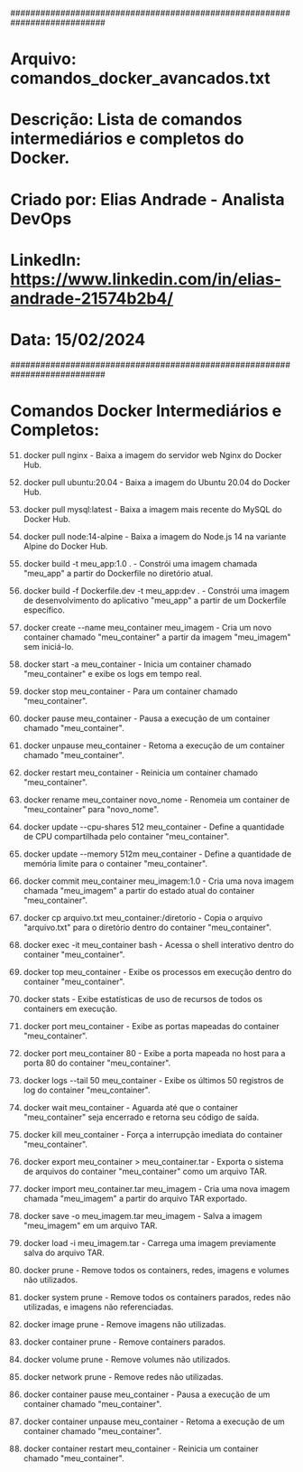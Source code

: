 ###########################################################################
# Arquivo: comandos_docker_avancados.txt                                  #
# Descrição: Lista de comandos intermediários e completos do Docker.      #
# Criado por: Elias Andrade - Analista DevOps                             #
# LinkedIn: https://www.linkedin.com/in/elias-andrade-21574b2b4/          #
# Data: 15/02/2024                                                        #
###########################################################################

# Comandos Docker Intermediários e Completos:

51. docker pull nginx                                - Baixa a imagem do servidor web Nginx do Docker Hub.
52. docker pull ubuntu:20.04                         - Baixa a imagem do Ubuntu 20.04 do Docker Hub.
53. docker pull mysql:latest                         - Baixa a imagem mais recente do MySQL do Docker Hub.
54. docker pull node:14-alpine                      - Baixa a imagem do Node.js 14 na variante Alpine do Docker Hub.

55. docker build -t meu_app:1.0 .                    - Constrói uma imagem chamada "meu_app" a partir do Dockerfile no diretório atual.
56. docker build -f Dockerfile.dev -t meu_app:dev .  - Constrói uma imagem de desenvolvimento do aplicativo "meu_app" a partir de um Dockerfile específico.

57. docker create --name meu_container meu_imagem   - Cria um novo container chamado "meu_container" a partir da imagem "meu_imagem" sem iniciá-lo.
58. docker start -a meu_container                   - Inicia um container chamado "meu_container" e exibe os logs em tempo real.
59. docker stop meu_container                       - Para um container chamado "meu_container".
60. docker pause meu_container                      - Pausa a execução de um container chamado "meu_container".
61. docker unpause meu_container                    - Retoma a execução de um container chamado "meu_container".
62. docker restart meu_container                    - Reinicia um container chamado "meu_container".

63. docker rename meu_container novo_nome           - Renomeia um container de "meu_container" para "novo_nome".
64. docker update --cpu-shares 512 meu_container    - Define a quantidade de CPU compartilhada pelo container "meu_container".
65. docker update --memory 512m meu_container       - Define a quantidade de memória limite para o container "meu_container".

66. docker commit meu_container meu_imagem:1.0     - Cria uma nova imagem chamada "meu_imagem" a partir do estado atual do container "meu_container".

67. docker cp arquivo.txt meu_container:/diretorio  - Copia o arquivo "arquivo.txt" para o diretório dentro do container "meu_container".

68. docker exec -it meu_container bash             - Acessa o shell interativo dentro do container "meu_container".

69. docker top meu_container                        - Exibe os processos em execução dentro do container "meu_container".

70. docker stats                                    - Exibe estatísticas de uso de recursos de todos os containers em execução.

71. docker port meu_container                      - Exibe as portas mapeadas do container "meu_container".
72. docker port meu_container 80                   - Exibe a porta mapeada no host para a porta 80 do container "meu_container".

73. docker logs --tail 50 meu_container            - Exibe os últimos 50 registros de log do container "meu_container".

74. docker wait meu_container                      - Aguarda até que o container "meu_container" seja encerrado e retorna seu código de saída.

75. docker kill meu_container                      - Força a interrupção imediata do container "meu_container".

76. docker export meu_container > meu_container.tar - Exporta o sistema de arquivos do container "meu_container" como um arquivo TAR.

77. docker import meu_container.tar meu_imagem     - Cria uma nova imagem chamada "meu_imagem" a partir do arquivo TAR exportado.

78. docker save -o meu_imagem.tar meu_imagem      - Salva a imagem "meu_imagem" em um arquivo TAR.

79. docker load -i meu_imagem.tar                  - Carrega uma imagem previamente salva do arquivo TAR.

80. docker prune                                    - Remove todos os containers, redes, imagens e volumes não utilizados.

81. docker system prune                             - Remove todos os containers parados, redes não utilizadas, e imagens não referenciadas.

82. docker image prune                              - Remove imagens não utilizadas.

83. docker container prune                          - Remove containers parados.

84. docker volume prune                             - Remove volumes não utilizados.

85. docker network prune                            - Remove redes não utilizadas.

86. docker container pause meu_container           - Pausa a execução de um container chamado "meu_container".

87. docker container unpause meu_container        - Retoma a execução de um container chamado "meu_container".

88. docker container restart meu_container        - Reinicia um container chamado "meu_container".
